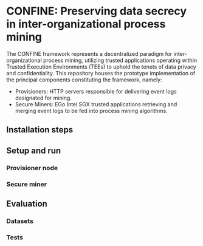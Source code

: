 # CONFINE: Preserving data secrecy in inter-organizational process mining
The CONFINE framework represents a decentralized paradigm for inter-organizational process mining, utilizing trusted applications operating within Trusted Execution Environments (TEEs) to uphold the tenets of data privacy and confidentiality. This repository houses the prototype implementation of the principal components constituting the framework, namely:

- Provisioners: HTTP servers responsible for delivering event logs designated for mining.
- Secure Miners: EGo Intel SGX trusted applications retrieving and merging event logs to be fed into process mining algorithms.

## Installation steps
## Setup and run
### Provisioner node
### Secure miner
## Evaluation
### Datasets
### Tests
